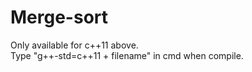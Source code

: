 # Merge-sort

Only available for c++11 above.<br/>
Type "g++-std=c++11 + filename" in cmd when compile.
